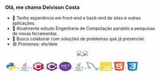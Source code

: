 ### Olá, me chamo Deivison Costa



- 🔭 Tenho experiência em front-end e back-end de sites e outras aplicações.
- 🌱 Atualmente estudo Engenharia de Computação paralelo a pesquisas de novas ferramentas.
- 👯 Busco colaborar com soluções de problemas que já presenciei.
- 😄 Pronomes: ele/dele

<div align="center">
  <a href="https://github.com/OliverCoast111">
  <img height="180em" src="https://github-readme-stats.vercel.app/api?username=OliverCoast111&show_icons=true&theme=dark&include_all_commits=true&count_private=true"/>
  <img height="180em" src="https://github-readme-stats.vercel.app/api/top-langs/?username=OliverCoast111&layout=compact&langs_count=7&theme=dark"/> 
</div>
<div style="display: inline_block"><br>
  <img align="center" alt="Dei-Python" height="30" width="40" src="https://raw.githubusercontent.com/devicons/devicon/master/icons/python/python-original.svg">
  <img align="center" alt="Dei-Java" height="30" width="40" src="https://raw.githubusercontent.com/devicons/devicon/master/icons/java/java-original.svg" />
  <img align="center" alt="Dei-Cplusplus" height="30" width="40" src="https://raw.githubusercontent.com/devicons/devicon/master/icons/cplusplus/cplusplus-original.svg" />
  <img align="center" alt="Dei-Csharp" height="30" width="40" src="https://raw.githubusercontent.com/devicons/devicon/master/icons/csharp/csharp-original.svg">
  <img align="center" alt="Dei-Dotnet" height="30" width="40" src="https://raw.githubusercontent.com/devicons/devicon/master/icons/dotnetcore/dotnetcore-original.svg" />
  <img align="center" alt="Dei-Java" height="30" width="40" src="https://raw.githubusercontent.com/devicons/devicon/master/icons/java/java-original.svg" />
  <img align="center" alt="Dei-Mysql" height="30" width="40" src="https://raw.githubusercontent.com/devicons/devicon/master/icons/mysql/mysql-original.svg" />
   <img align="center" alt="Dei-Js" height="30" width="40" src="https://raw.githubusercontent.com/devicons/devicon/master/icons/javascript/javascript-plain.svg">
  <img align="center" alt="Dei-HTML" height="30" width="40" src="https://raw.githubusercontent.com/devicons/devicon/master/icons/html5/html5-original.svg">
  <img align="center" alt="Dei-CSS" height="30" width="40" src="https://raw.githubusercontent.com/devicons/devicon/master/icons/css3/css3-original.svg">
</div>
   
